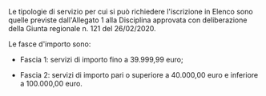 Le tipologie di servizio per cui si può richiedere l'iscrizione in Elenco sono quelle previste dall'Allegato 1 alla Disciplina approvata con deliberazione della Giunta regionale n. 121 del 26/02/2020.

Le fasce d'importo sono:

- Fascia 1: servizi di importo fino a 39.999,99 euro;

- Fascia 2: servizi di importo pari o superiore a 40.000,00 euro e inferiore a 100.000,00 euro.
